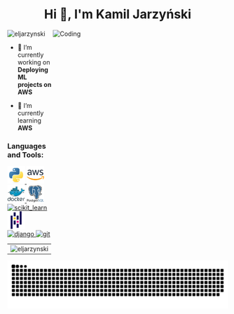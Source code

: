 <h1 align="center">Hi 👋, I'm Kamil Jarzyński</h1>
<img align="right" alt="Coding" width="400" height="450" src="https://i.pinimg.com/originals/d8/55/ad/d855ad574a63b786b26c8229365c506e.gif">

<p align="left"> <img src="https://komarev.com/ghpvc/?username=eljarzynski&label=Profile%20views&color=0e75b6&style=flat" alt="eljarzynski" /> </p>

- 🔭 I’m currently working on **Deploying ML projects on AWS**

- 🌱 I’m currently learning **AWS**

<h3 align="left">Languages and Tools:</h3>
<a href="https://www.python.org" target="_blank" rel="noreferrer">
  <img src="https://raw.githubusercontent.com/devicons/devicon/master/icons/python/python-original.svg" alt="python" width="40" height="40"/>
</a>
<a href="https://aws.amazon.com" target="_blank" rel="noreferrer"> 
  <img src="https://raw.githubusercontent.com/devicons/devicon/master/icons/amazonwebservices/amazonwebservices-original-wordmark.svg" alt="aws" width="40" height="40"/> 
</a>
<a href="https://www.docker.com/" target="_blank" rel="noreferrer">
  <img src="https://raw.githubusercontent.com/devicons/devicon/master/icons/docker/docker-original-wordmark.svg" alt="docker" width="40" height="40"/>
</a>
<a href="https://www.postgresql.org" target="_blank" rel="noreferrer">
  <img src="https://raw.githubusercontent.com/devicons/devicon/master/icons/postgresql/postgresql-original-wordmark.svg" alt="postgresql" width="40" height="40"/>
</a>
<a href="https://scikit-learn.org/" target="_blank" rel="noreferrer">
  <img src="https://upload.wikimedia.org/wikipedia/commons/0/05/Scikit_learn_logo_small.svg" alt="scikit_learn" width="40" height="40"/>
</a>
<a href="https://pandas.pydata.org/" target="_blank" rel="noreferrer">
  <img src="https://raw.githubusercontent.com/devicons/devicon/2ae2a900d2f041da66e950e4d48052658d850630/icons/pandas/pandas-original.svg" alt="pandas" width="40" height="40"/>
</a>
<a href="https://www.djangoproject.com/" target="_blank" rel="noreferrer">
  <img src="https://cdn.worldvectorlogo.com/logos/django.svg" alt="django" width="40" height="40"/>
</a>
<a href="https://git-scm.com/" target="_blank" rel="noreferrer">
  <img src="https://www.vectorlogo.zone/logos/git-scm/git-scm-icon.svg" alt="git" width="40" height="40"/>
</a>
<span></span>
<span></span>
<table width="100%">
  <tr>
    <td style="border: none;">
      <img src="https://github-readme-stats.vercel.app/api/top-langs?username=eljarzynski&show_icons=true&locale=en&layout=compact" alt="eljarzynski" width="400"/>
    </td>

  </tr>
</table>

![snake gif](https://github.com/ElJarzynski/ElJarzynski/blob/output/github-contribution-grid-snake.svg)


